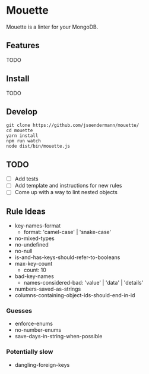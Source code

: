 # Mouette

Mouette is a linter for your MongoDB.

## Features

TODO

## Install

TODO

## Develop

```shell
git clone https://github.com/jsoendermann/mouette/
cd mouette
yarn install
npm run watch
node dist/bin/mouette.js
```

## TODO

- [ ] Add tests
- [ ] Add template and instructions for new rules
- [ ] Come up with a way to lint nested objects

## Rule Ideas

- key-names-format
  - format: 'camel-case' | 'snake-case'
- no-mixed-types
- no-undefined
- no-null
- is-and-has-keys-should-refer-to-booleans
- max-key-count
  - count: 10
- bad-key-names
  - names-considered-bad: 'value' | 'data' | 'details'
- numbers-saved-as-strings
- columns-containing-object-ids-should-end-in-id

### Guesses

- enforce-enums
- no-number-enums
- save-days-in-string-when-possible

### Potentially slow

- dangling-foreign-keys